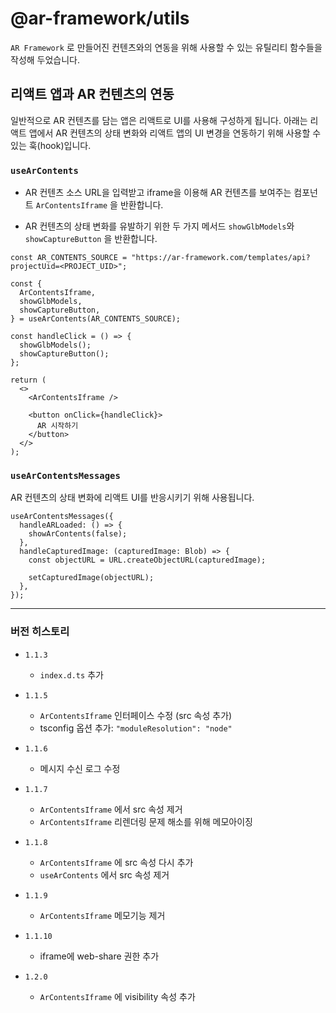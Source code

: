 # @ar-framework/utils

`AR Framework` 로 만들어진 컨텐츠와의 연동을 위해 사용할 수 있는 유틸리티 함수들을 작성해 두었습니다.

## 리액트 앱과 AR 컨텐츠의 연동

일반적으로 AR 컨텐츠를 담는 앱은 리액트로 UI를 사용해 구성하게 됩니다. 아래는 리액트 앱에서 AR 컨텐츠의 상태 변화와 리액트 앱의 UI 변경을 연동하기 위해 사용할 수 있는 훅(hook)입니다.

### `useArContents`

- AR 컨텐츠 소스 URL을 입력받고 iframe을 이용해 AR 컨텐츠를 보여주는 컴포넌트 `ArContentsIframe` 을 반환합니다.

- AR 컨텐츠의 상태 변화를 유발하기 위한 두 가지 메서드 `showGlbModels`와 `showCaptureButton` 을 반환합니다.

```
const AR_CONTENTS_SOURCE = "https://ar-framework.com/templates/api?projectUid=<PROJECT_UID>";

const {
  ArContentsIframe,
  showGlbModels,
  showCaptureButton,
} = useArContents(AR_CONTENTS_SOURCE);

const handleClick = () => {
  showGlbModels();
  showCaptureButton();
};

return (
  <>
    <ArContentsIframe />

    <button onClick={handleClick}>
      AR 시작하기
    </button>
  </>
);
```

### `useArContentsMessages`

AR 컨텐츠의 상태 변화에 리액트 UI를 반응시키기 위해 사용됩니다.

```
useArContentsMessages({
  handleARLoaded: () => {
    showArContents(false);
  },
  handleCapturedImage: (capturedImage: Blob) => {
    const objectURL = URL.createObjectURL(capturedImage);

    setCapturedImage(objectURL);
  },
});
```

---

### 버전 히스토리

- `1.1.3`
  - `index.d.ts` 추가
- `1.1.5`

  - `ArContentsIframe` 인터페이스 수정 (src 속성 추가)
  - tsconfig 옵션 추가: `"moduleResolution": "node"`

- `1.1.6`

  - 메시지 수신 로그 수정

- `1.1.7`

  - `ArContentsIframe` 에서 src 속성 제거
  - `ArContentsIframe` 리렌더링 문제 해소를 위해 메모아이징

- `1.1.8`

  - `ArContentsIframe` 에 src 속성 다시 추가
  - `useArContents` 에서 src 속성 제거

- `1.1.9`

  - `ArContentsIframe` 메모기능 제거

- `1.1.10`

  - iframe에 web-share 권한 추가

- `1.2.0`
  - `ArContentsIframe` 에 visibility 속성 추가
